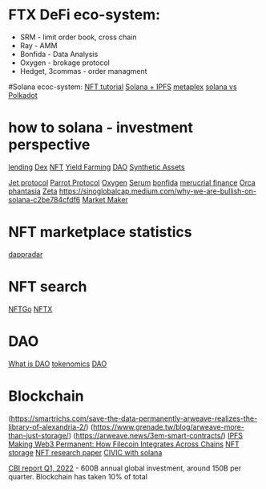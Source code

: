 # FTX DeFi eco-system:
* SRM - limit order book, cross chain 
* Ray - AMM
* Bonfida - Data Analysis
* Oxygen - brokage protocol
* Hedget, 3commas - order managment


#Solana ecoc-system:
[NFT tutorial](https://ethereum.org/en/nft/)
[Solana + IPFS](https://web3coder.medium.com/how-to-create-a-solana-nft-with-ipfs-73bacc69e99f)
[metaplex](https://www.metaplex.com/learn-developers)
[solana vs Polkadot](https://captainaltcoin.com/solana-vs-polkadot/)

# how to solana - investment perspective
[lending](https://sinoglobalcap.medium.com/how-to-solana-chapter-1-solana-lending-borrowing-5ba14905e2fd)
[Dex](https://sinoglobalcap.medium.com/how-to-solana-chapter-2-overview-of-dex-amm-5bc6bc0de43f)
[NFT](https://sinoglobalcap.medium.com/how-to-solana-chapter-3-overview-of-nfts-dde307a23373)
[Yield Farming](https://sinoglobalcap.medium.com/how-to-solana-chapter-4-yield-farming-yield-aggregators-2789e84474e1)
[DAO](https://sinoglobalcap.medium.com/how-to-solana-chapter-5-daos-governance-e41a753ce72a)
[Synthetic Assets](https://sinoglobalcap.medium.com/how-to-solana-chapter-6-synthetic-assets-2f1e2be158b)

[Jet protocol](https://sinoglobalcap.medium.com/why-we-invested-in-jet-protocol-7371ddb415aa)
[Parrot Protocol](https://sinoglobalcap.medium.com/why-we-invested-in-parrot-protocol-678cac892937)
[Oxygen](https://sinoglobalcap.medium.com/why-we-invested-in-oxygen-a17a17722e12)
[Serum](https://sinoglobalcap.medium.com/why-we-invested-in-project-serum-b6c9fa57e0a2)
[bonfida](https://sinoglobalcap.medium.com/why-we-invested-in-bonfida-49216b5a0425)
[merucrial finance](https://sinoglobalcap.medium.com/why-we-invested-in-mercurial-finance-76550a47c269)
[Orca](https://sinoglobalcap.medium.com/why-we-invested-in-orca-172f341b8089)
[phantasia](https://sinoglobalcap.medium.com/why-we-invested-in-phantasia-e6bec08caa1)
[Zeta](https://sinoglobalcap.medium.com/why-we-invested-in-zeta-markets-8c8be08fd3e1)
https://sinoglobalcap.medium.com/why-we-are-bullish-on-solana-c2be784cfdf6
[Market Maker](https://sinoglobalcap.medium.com/why-we-invested-in-wintermute-c72b8c151a42)

# NFT marketplace statistics
[dappradar](https://dappradar.com/nft/marketplaces)

# NFT search
[NFTGo](https://nftgo.io/search)
[NFTX](https://nftx.io/)

# DAO
[What is DAO](https://nftboard.today/dao/)
[tokenomics](https://every.to/almanack/tokenomics-101#:~:text=%E2%80%9CTokenomics%E2%80%9D%20has%20become%20a%20popular,affect%20its%20value%20long%20term.)
[DAO](https://ethereum.org/en/dao/)

# Blockchain
[](https://www.abmedia.io/20220103-arweave-more-than-decentralized-storage)
(https://smartrichs.com/save-the-data-permanently-arweave-realizes-the-library-of-alexandria-2/)
(https://www.grenade.tw/blog/arweave-more-than-just-storage/)
(https://arweave.news/3em-smart-contracts/)
[IPFS](https://medium.com/0xcode/using-ipfs-for-distributed-file-storage-systems-61226e07a6f#:~:text=Given%20that%20data%20blocks%20are,stored%20permanently%20without%20being%20modified.)
[Making Web3 Permanent: How Filecoin Integrates Across Chains](https://www.youtube.com/watch?v=qFgWtJ8EARE)
[NFT storage](https://nft.storage/)
[NFT research paper](https://fs.hubspotusercontent00.net/hubfs/20137703/REPORTS/2021/2021_NFT%20Market%20Report%20Y_EN_FREE.pdf?utm_medium=email&_hsmi=206293937&utm_content=206293937&utm_source=hs_automation)
[CIVIC with solana](https://www.coindesk.com/business/2021/09/23/why-civic-is-building-defi-identity-tools-on-solana/)

[CBI report Q1, 2022](https://www.cbinsights.com/reports/CB-Insights_Blockchain-Report-Q1-2022.pdf?)
    - 600B annual global investment, around 150B per quarter. Blockchain has taken 10% of total 
